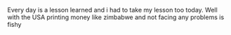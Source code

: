 Every day is a lesson learned and i had to take my lesson too today.
Well with the USA printing money like zimbabwe and not facing any problems is fishy
